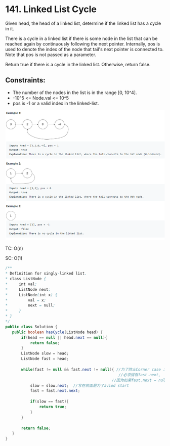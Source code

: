 # 141. Linked List Cycle

Given head, the head of a linked list, determine if the linked list has a cycle in it.

There is a cycle in a linked list if there is some node in the list that can be reached again by continuously following the next pointer. Internally, pos is used to denote the index of the node that tail's next pointer is connected to. Note that pos is not passed as a parameter.

Return true if there is a cycle in the linked list. Otherwise, return false.

## Constraints:
+ The number of the nodes in the list is in the range [0, 10^4].
+ -10^5 <= Node.val <= 10^5
+ pos is -1 or a valid index in the linked-list.
 
 ![141](images/141-cycle.png)
 
 TC: O(n)
 
 SC: O(1)
 
 ```java
 /**
 * Definition for singly-linked list.
 * class ListNode {
 *     int val;
 *     ListNode next;
 *     ListNode(int x) {
 *         val = x;
 *         next = null;
 *     }
 * }
 */
public class Solution {
    public boolean hasCycle(ListNode head) {
        if(head == null || head.next == null){
            return false;
        }
        ListNode slow = head;
        ListNode fast = head;
        
        while(fast != null && fast.next != null){ //为了防止Corner case : [1, 2]
                                                   //必须得有fast.next, 
                                                //因为如果fast.next = null, fast.next.next在运行就会报错，所以不能掉
            slow = slow.next;  //写在前面是为了aviod start
            fast = fast.next.next;
            
            if(slow == fast){
                return true;
            }
        }
        
        return false;
    }
}
 ```
